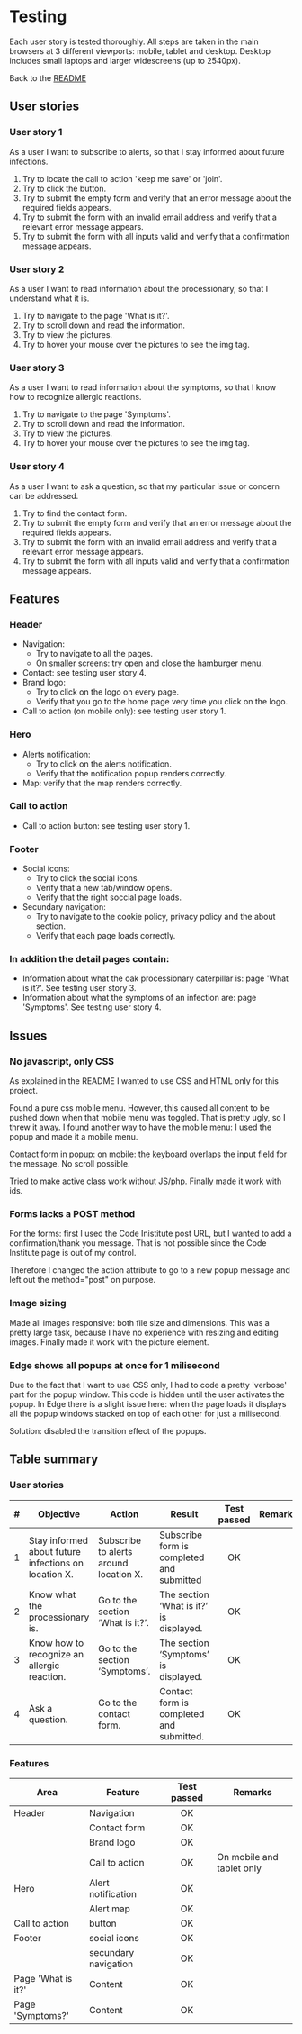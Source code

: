 # Testing
Each user story is tested thoroughly. All steps are taken in the main browsers at 3 different viewports: mobile, tablet and desktop. Desktop includes small laptops and larger widescreens (up to 2540px).

Back to the [README](https://github.com/Code-Institute-Solutions/readme-template/blob/master/README.md)

## User stories
### User story 1
As a user I want to subscribe to alerts, so that I stay informed about future infections.

1. Try to locate the call to action 'keep me save' or 'join'.
2. Try to click the button.
3. Try to submit the empty form and verify that an error message about the required fields appears.
4. Try to submit the form with an invalid email address and verify that a relevant error message appears.
5. Try to submit the form with all inputs valid and verify that a confirmation message appears.

### User story 2
As a user I want to read information about the processionary, so that I understand what it is.

1. Try to navigate to the page 'What is it?'.
2. Try to scroll down and read the information.
3. Try to view the pictures.
4. Try to hover your mouse over the pictures to see the img tag.

### User story 3
As a user I want to read information about the symptoms, so that I know how to recognize allergic reactions.

1. Try to navigate to the page 'Symptoms'.
2. Try to scroll down and read the information.
3. Try to view the pictures.
4. Try to hover your mouse over the pictures to see the img tag.

### User story 4
As a user I want to ask a question, so that my particular issue or concern can be addressed.

1. Try to find the contact form.
2. Try to submit the empty form and verify that an error message about the required fields appears.
3. Try to submit the form with an invalid email address and verify that a relevant error message appears.
4. Try to submit the form with all inputs valid and verify that a confirmation message appears.

## Features
### Header
- Navigation:
  - Try to navigate to all the pages.
  - On smaller screens: try open and close the hamburger menu.
- Contact: see testing user story 4.
- Brand logo: 
  - Try to click on the logo on every page.
  - Verify that you go to the home page very time you click on the logo.
- Call to action (on mobile only): see testing user story 1.
 
### Hero
- Alerts notification: 
  - Try to click on the alerts notification.
  - Verify that the notification popup renders correctly.
- Map: verify that the map renders correctly.

### Call to action
- Call to action button: see testing user story 1.

### Footer
- Social icons: 
  - Try to click the social icons.
  - Verify that a new tab/window opens.
  - Verify that the right soccial page loads.
- Secundary navigation:
  - Try to navigate to the cookie policy, privacy policy and the about section.
  - Verify that each page loads correctly.

### In addition the detail pages contain:
- Information about what the oak processionary caterpillar is: page 'What is it?'. See testing user story 3.
- Information about what the symptoms of an infection are: page 'Symptoms'. See testing user story 4.

## Issues
### No javascript, only CSS
As explained in the README I wanted to use CSS and HTML only for this project. 

Found a pure css mobile menu. However, this caused all content to be pushed down when that mobile menu was toggled. That is pretty ugly, so I threw it away. I found another way to have the mobile menu: I used the popup and made it a mobile menu.

Contact form in popup: on mobile: the keyboard overlaps the input field for the message. No scroll possible.

Tried to make active class work without JS/php. Finally made it work with ids.

### Forms lacks a POST method
For the forms: first I used the Code Inistitute post URL, but I wanted to add a confirmation/thank you message. That is not possible since the Code Institute page is out of my control.

Therefore I changed the action attribute to go to a new popup message and left out the method="post" on purpose.

### Image sizing
Made all images responsive: both file size and dimensions. This was a pretty large task, because I have no experience with resizing and editing images. Finally made it work with the picture element.

### Edge shows all popups at once for 1 milisecond
Due to the fact that I want to use CSS only, I had to code a pretty 'verbose' part for the popup window. This code is hidden until the user activates the popup. In Edge there is a slight issue here: when the page loads it displays all the popup windows stacked on top of each other for just a milisecond.

Solution: disabled the transition effect of the popups.



## Table summary
### User stories
|# | Objective| Action| Result  | Test passed|Remarks
|------| ------ |------| -------------| :----:|--------
|1|Stay informed about future infections on location X.|Subscribe to alerts around location X.|Subscribe form is completed and submitted|OK|
|2|Know what the processionary is.|Go to the section ‘What is it?’.|The section ‘What is it?’ is displayed.|OK|
|3|Know how to recognize an allergic reaction.|Go to the section ‘Symptoms’.|The section ‘Symptoms’ is displayed.|OK|
|4|Ask a question.|Go to the contact form.|Contact form is completed and submitted.|OK|

### Features
|Area | Feature | Test passed|Remarks
|------| -------|:---------:|--------
|Header|Navigation|OK|
||Contact form|OK|
||Brand logo|OK|
||Call to action|OK|On mobile and tablet only
|Hero|Alert notification|OK|
||Alert map|OK|
|Call to action|button|OK|
|Footer|social icons|OK|
||secundary navigation|OK|
|Page 'What is it?'|Content|OK|
|Page 'Symptoms?'|Content|OK|

